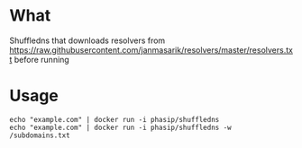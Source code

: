# What
Shuffledns that downloads resolvers from https://raw.githubusercontent.com/janmasarik/resolvers/master/resolvers.txt before running
# Usage
```
echo "example.com" | docker run -i phasip/shuffledns
echo "example.com" | docker run -i phasip/shuffledns -w /subdomains.txt
```
